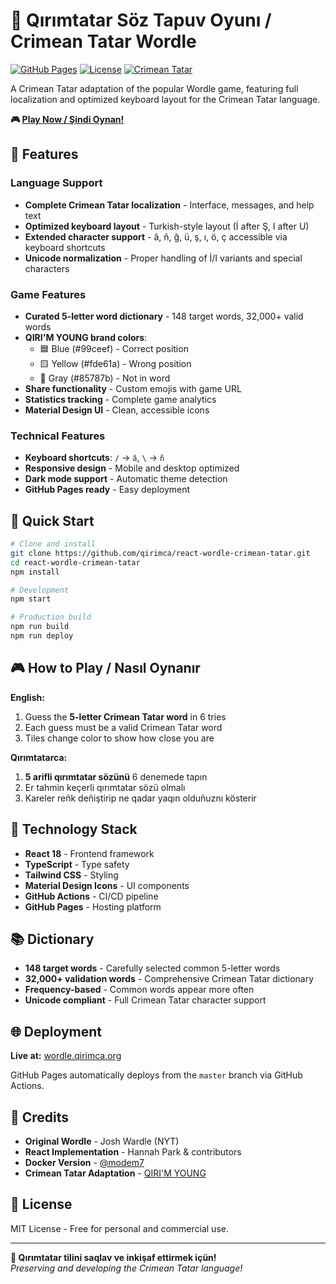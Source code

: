 # 🎯 Qırımtatar Söz Tapuv Oyunı / Crimean Tatar Wordle

[![GitHub Pages](https://img.shields.io/badge/GitHub%20Pages-Live-brightgreen)](https://wordle.qirimca.org)
[![License](https://img.shields.io/badge/License-MIT-blue.svg)](LICENSE)
[![Crimean Tatar](https://img.shields.io/badge/Language-Qırımtatar-red.svg)](https://www.instagram.com/qirim.young/)

A Crimean Tatar adaptation of the popular Wordle game, featuring full localization and optimized keyboard layout for the Crimean Tatar language.

**🎮 [Play Now / Şindi Oynan!](https://wordle.qirimca.org)**

## 🌟 Features

### Language Support
- **Complete Crimean Tatar localization** - Interface, messages, and help text
- **Optimized keyboard layout** - Turkish-style layout (İ after Ş, I after U)  
- **Extended character support** - â, ñ, ğ, ü, ş, ı, ö, ç accessible via keyboard shortcuts
- **Unicode normalization** - Proper handling of İ/I variants and special characters

### Game Features  
- **Curated 5-letter word dictionary** - 148 target words, 32,000+ valid words
- **QIRI'M YOUNG brand colors**:
  - 🟦 Blue (#99ceef) - Correct position
  - 🟨 Yellow (#fde61a) - Wrong position  
  - 🔳 Gray (#85787b) - Not in word
- **Share functionality** - Custom emojis with game URL
- **Statistics tracking** - Complete game analytics
- **Material Design UI** - Clean, accessible icons

### Technical Features
- **Keyboard shortcuts**: `/` → `â`, `\` → `ñ`
- **Responsive design** - Mobile and desktop optimized
- **Dark mode support** - Automatic theme detection
- **GitHub Pages ready** - Easy deployment

## 🚀 Quick Start

```bash
# Clone and install
git clone https://github.com/qirimca/react-wordle-crimean-tatar.git
cd react-wordle-crimean-tatar
npm install

# Development
npm start

# Production build  
npm run build
npm run deploy
```

## 🎮 How to Play / Nasıl Oynanır

**English:**
1. Guess the **5-letter Crimean Tatar word** in 6 tries
2. Each guess must be a valid Crimean Tatar word  
3. Tiles change color to show how close you are

**Qırımtatarca:**
1. **5 arifli qırımtatar sözünü** 6 denemede tapın
2. Er tahmin keçerli qırımtatar sözü olmalı
3. Kareler reñk deñiştirip ne qadar yaqın olduñuznı kösterir

## 🔧 Technology Stack

- **React 18** - Frontend framework
- **TypeScript** - Type safety  
- **Tailwind CSS** - Styling
- **Material Design Icons** - UI components
- **GitHub Actions** - CI/CD pipeline
- **GitHub Pages** - Hosting platform

## 📚 Dictionary

- **148 target words** - Carefully selected common 5-letter words
- **32,000+ validation words** - Comprehensive Crimean Tatar dictionary
- **Frequency-based** - Common words appear more often
- **Unicode compliant** - Full Crimean Tatar character support

## 🌐 Deployment

**Live at:** [wordle.qirimca.org](https://wordle.qirimca.org)

GitHub Pages automatically deploys from the `master` branch via GitHub Actions.

## 🙏 Credits

- **Original Wordle** - Josh Wardle (NYT)
- **React Implementation** - Hannah Park & contributors
- **Docker Version** - [@modem7](https://github.com/modem7/react-wordle)
- **Crimean Tatar Adaptation** - [QIRI'M YOUNG](https://www.instagram.com/qirim.young/)

## 📄 License

MIT License - Free for personal and commercial use.

---

**🎯 Qırımtatar tilini saqlav ve inkişaf ettirmek içün!**  
*Preserving and developing the Crimean Tatar language!*
